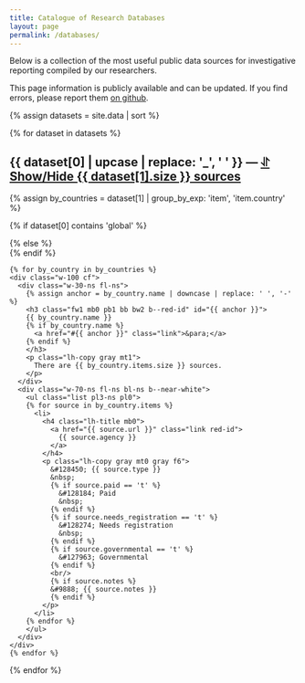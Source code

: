 ```yaml
---
title: Catalogue of Research Databases
layout: page
permalink: /databases/
---
```


<script>
  document.addEventListener('DOMContentLoaded', function(event) {
    document.querySelectorAll('.toggler').forEach(function(toggler) {
      toggler.onclick = function(event) {
        var list_elem = document.getElementById(
          this.getAttribute('href').replace('#', '')
        );
        if (list_elem) {
          list_elem.classList.toggle('dn');
        };
        return true;
      };
    });
  });
</script>

<p class="lh-copy measure">
  Below is a collection of the most useful public data sources for investigative
  reporting compiled by our researchers.
</p>

<p class="lh-copy measure">
  This page information is publicly available and can be updated. If you find
  errors, please report them
  <a href="https://github.com/occrp/investigativedashboard.org/issues">on github</a>.
</p>

{% assign datasets = site.data | sort  %}

{% for dataset in datasets %}

  <h2 class="lh-title fw1">
    {{ dataset[0] | upcase | replace: '_', ' '  }}
    &mdash;
    <a href="#{{ dataset[0] }}-list" class="toggler link pointer fade gray">
      &#10607; Show/Hide {{ dataset[1].size }} sources
    </a>
  </h2>

  {% assign by_countries = dataset[1] | group_by_exp: 'item', 'item.country' %}

  {% if dataset[0] contains 'global' %}
  <div id="{{ dataset[0] }}-list" class="cf">
  {% else %}
  <div id="{{ dataset[0] }}-list" class="cf dn">
  {% endif %}

    {% for by_country in by_countries %}
    <div class="w-100 cf">
      <div class="w-30-ns fl-ns">
        {% assign anchor = by_country.name | downcase | replace: ' ', '-' %}
        <h3 class="fw1 mb0 pb1 bb bw2 b--red-id" id="{{ anchor }}">
        {{ by_country.name }}
        {% if by_country.name %}
          <a href="#{{ anchor }}" class="link">&para;</a>
        {% endif %}
        </h3>
        <p class="lh-copy gray mt1">
          There are {{ by_country.items.size }} sources.
        </p>
      </div>
      <div class="w-70-ns fl-ns bl-ns b--near-white">
        <ul class="list pl3-ns pl0">
        {% for source in by_country.items %}
          <li>
            <h4 class="lh-title mb0">
              <a href="{{ source.url }}" class="link red-id">
                {{ source.agency }}
              </a>
            </h4>
            <p class="lh-copy gray mt0 gray f6">
              &#128450; {{ source.type }}
              &nbsp;
              {% if source.paid == 't' %}
                &#128184; Paid
                &nbsp;
              {% endif %}
              {% if source.needs_registration == 't' %}
                &#128274; Needs registration
                &nbsp;
              {% endif %}
              {% if source.governmental == 't' %}
                &#127963; Governmental
              {% endif %}
              <br/>
              {% if source.notes %}
              &#9888; {{ source.notes }}
              {% endif %}
            </p>
          </li>
        {% endfor %}
        </ul>
      </div>
    </div>
    {% endfor %}
  </div>

{% endfor %}

